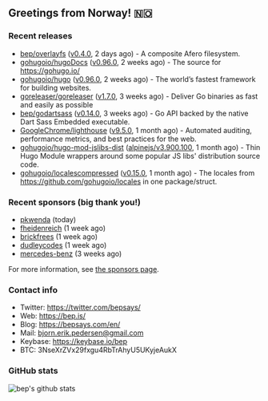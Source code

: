 ## Greetings from Norway! 🇳🇴

### Recent releases
- [bep/overlayfs](https://github.com/bep/overlayfs) ([v0.4.0](https://github.com/bep/overlayfs/releases/tag/v0.4.0), 2 days ago) - A composite Afero filesystem.
- [gohugoio/hugoDocs](https://github.com/gohugoio/hugoDocs) ([v0.96.0](https://github.com/gohugoio/hugoDocs/releases/tag/v0.96.0), 2 weeks ago) - The source for https://gohugo.io/
- [gohugoio/hugo](https://github.com/gohugoio/hugo) ([v0.96.0](https://github.com/gohugoio/hugo/releases/tag/v0.96.0), 2 weeks ago) - The world’s fastest framework for building websites.
- [goreleaser/goreleaser](https://github.com/goreleaser/goreleaser) ([v1.7.0](https://github.com/goreleaser/goreleaser/releases/tag/v1.7.0), 3 weeks ago) - Deliver Go binaries as fast and easily as possible
- [bep/godartsass](https://github.com/bep/godartsass) ([v0.14.0](https://github.com/bep/godartsass/releases/tag/v0.14.0), 3 weeks ago) - Go API backed by the native Dart Sass Embedded executable.
- [GoogleChrome/lighthouse](https://github.com/GoogleChrome/lighthouse) ([v9.5.0](https://github.com/GoogleChrome/lighthouse/releases/tag/v9.5.0), 1 month ago) - Automated auditing, performance metrics, and best practices for the web.
- [gohugoio/hugo-mod-jslibs-dist](https://github.com/gohugoio/hugo-mod-jslibs-dist) ([alpinejs/v3.900.100](https://github.com/gohugoio/hugo-mod-jslibs-dist/releases/tag/alpinejs%2Fv3.900.100), 1 month ago) - Thin Hugo Module wrappers around some popular JS libs&#39; distribution source code.
- [gohugoio/localescompressed](https://github.com/gohugoio/localescompressed) ([v0.15.0](https://github.com/gohugoio/localescompressed/releases/tag/v0.15.0), 1 month ago) - The locales from https://github.com/gohugoio/locales in one package/struct.


### Recent sponsors (big thank you!)

- [pkwenda](https://github.com/pkwenda) (today)
- [fheidenreich](https://github.com/fheidenreich) (1 week ago)
- [brickfrees](https://github.com/brickfrees) (1 week ago)
- [dudleycodes](https://github.com/dudleycodes) (1 week ago)
- [mercedes-benz](https://github.com/mercedes-benz) (3 weeks ago)

For more information, see [the sponsors page](https://github.com/sponsors/bep/).

### Contact info
- Twitter: https://twitter.com/bepsays/
- Web: https://bep.is/
- Blog: https://bepsays.com/en/
- Mail: bjorn.erik.pedersen@gmail.com
- Keybase: https://keybase.io/bep
- BTC: 3NseXrZVx29fxgu4RbTrAhyU5UKyjeAukX


### GitHub stats
![bep's github stats](https://github-readme-stats.vercel.app/api?username=bep&count_private=true&hide_title=true)

